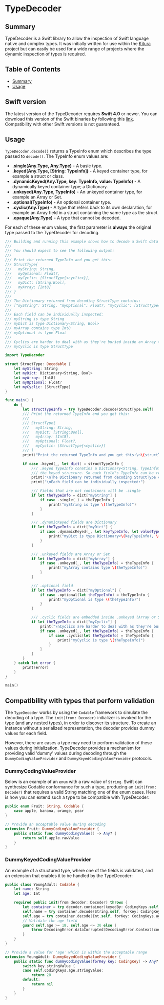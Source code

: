 # TypeDecoder

## Summary

TypeDecoder is a Swift library to allow the inspection of Swift language native and complex types. It was initially written for use within the [Kitura](http://kitura.io) project but can easily be used for a wide range of projects where the dynamic inspection of types is required. 

## Table of Contents
* [Summary](#summary)
* [Usage](#usage)

## Swift version
The latest version of the TypeDecoder requires **Swift 4.0** or newer. You can download this version of the Swift binaries by following this [link](https://swift.org/download/). Compatibility with other Swift versions is not guaranteed.

## Usage

`TypeDecoder.decode()` returns a TypeInfo enum which describes the type passed to `decode()`. The TypeInfo enum values are:

* **.single(Any.Type, Any.Type)** - A basic type.
* **.keyed(Any.Type, [String: TypeInfo])** - A keyed container type, for example a struct or class.
* **.dynamicKeyed(Any.Type, key: TypeInfo, value: TypeInfo)** - A dynamically keyed container type; a Dictionary.
* **.unkeyed(Any.Type, TypeInfo)** - An unkeyed container type, for example an Array or Set.
* **.optional(TypeInfo)** - An optional container type.
* **.cyclic(Any.Type)** - A type that refers back to its own declaration, for example an Array field in a struct containing the same type as the struct.
* **.opaque(Any.Type)** - A type that cannot be decoded.

For each of these enum values, the first parameter is **always** the original type passed to the TypeDecoder for decoding.

```swift
/// Building and running this example shows how to decode a Swift data structure.
///
/// You should expect to see the following output:
///
/// Print the returned TypeInfo and you get this:
/// StructType{
///   myString: String,
///   myOptional: Float?,
///   myCyclic: [StructType{<cyclic>}],
///   myDict: [String:Bool],
///   myArray: [Int8]
/// }
///
/// The Dictionary returned from decoding StructType contains:
/// ["myString": String, "myOptional": Float?, "myCyclic": [StructType{<cyclic>}], "myDict": [String:Bool], "myArray": [Int8]]
///
/// Each field can be individually inspected:
/// myString is type String
/// myDict is type Dictionary<String, Bool>
/// myArray contains type Int8
/// myOptional is type Float
///
/// Cyclics are harder to deal with as they're buried inside an Array type:
/// myCyclic is type StructType

import TypeDecoder

struct StructType: Decodable {
    let myString: String
    let myDict: Dictionary<String, Bool>
    let myArray: [Int8]
    let myOptional: Float?
    let myCyclic: [StructType]
}

func main() {
    do {
        let structTypeInfo = try TypeDecoder.decode(StructType.self)
        /// Print the returned TypeInfo and you get this:
        ///
        /// StructType{
        ///   myString: String,
        ///   myDict: [String:Bool],
        ///   myArray: [Int8],
        ///   myOptional: Float?,
        ///   myCyclic: [StructType{<cyclic>}]
        /// }
        print("Print the returned TypeInfo and you get this:\n\(structTypeInfo)")

        if case .keyed(_, let dict) = structTypeInfo {
            /// .keyed TypeInfo conatins a Dictionary<String, TypeInfo> of all fields contained in
            /// the keyed structure. So each field's TypeInfo can be retrieved by name.
            print("\nThe Dictionary returned from decoding StructType contains:\n\(dict)")
            print("\nEach field can be individually inspected:")

            /// Fields that are not containers will be .single
            if let theTypeInfo = dict["myString"] {
                if case .single(_) = theTypeInfo {
                    print("myString is type \(theTypeInfo)")
                }
            }

            /// .dynamicKeyed fields are Dictionary
            if let theTypeInfo = dict["myDict"] {
                if case .dynamicKeyed(_, let keyTypeInfo, let valueTypeInfo) = theTypeInfo {
                    print("myDict is type Dictionary<\(keyTypeInfo), \(valueTypeInfo)>")
                }
            }

            /// .unkeyed fields are Array or Set
            if let theTypeInfo = dict["myArray"] {
                if case .unkeyed(_, let theTypeInfo) = theTypeInfo {
                    print("myArray contains type \(theTypeInfo)")
                }
            }

            /// .optional field
            if let theTypeInfo = dict["myOptional"] {
                if case .optional(let theTypeInfo) = theTypeInfo {
                    print("myOptional is type \(theTypeInfo)")
                }
            }

            /// .cyclic fields are embedded inside .unkeyed (Array or Set)  
            if let theTypeInfo = dict["myCyclic"] {
                print("\nCyclics are harder to deal with as they're buried inside an Array type:")
                if case .unkeyed(_, let theTypeInfo) = theTypeInfo {
                    if case .cyclic(let theTypeInfo) = theTypeInfo {
                        print("myCyclic is type \(theTypeInfo)")
                    }
                }
            }
        }
    } catch let error {
        print(error)
    }
}

main()
```

## Compatibility with types that perform validation

The `TypeDecoder` works by using the `Codable` framework to simulate the decoding of a type. The `init(from: Decoder)` initializer is invoked for the type (and any nested types), in order to discover its structure. To create an instance without a serialized representation, the decoder provides dummy values for each field.

However, there are cases a type may need to perform validation of these values during initialization. TypeDecoder provides a mechanism for providing valid 'dummy' values during decoding through the `DummyCodingValueProvider` and `DummyKeyedCodingValueProvider` protocols.

### DummyCodingValueProvider

Below is an example of an `enum` with a raw value of `String`. Swift can synthesize Codable conformance for such a type, producing an `init(from: Decoder)` that requires a valid String matching one of the enum cases. Here is how you can extend such a type to be compatible with TypeDecoder:
```swift
public enum Fruit: String, Codable {
    case apple, banana, orange, pear
}

// Provide an acceptable value during decoding
extension Fruit: DummyCodingValueProvider {
    public static func dummyCodingValue() -> Any? {
        return self.apple.rawValue
    }
}
```

### DummyKeyedCodingValueProvider

An example of a structured type, where one of the fields is validated, and an extension that enables it to be handled by the TypeDecoder:
```swift
public class YoungAdult: Codable {
    let name: String
    let age: Int

    required public init(from decoder: Decoder) throws {
        let container = try decoder.container(keyedBy: CodingKeys.self)
        self.name = try container.decode(String.self, forKey: CodingKeys.name)
        self.age = try container.decode(Int.self, forKey: CodingKeys.age)
        // Validate the age field
        guard self.age >= 18, self.age <= 30 else {
            throw DecodingError.dataCorrupted(DecodingError.Context(codingPath: [], debugDescription: "Age is outside the permitted range"))
        }
    }
}

// Provide a value for 'age' which is within the acceptable range
extension YoungAdult: DummyKeyedCodingValueProvider {
    public static func dummyCodingValue(forKey key: CodingKey) -> Any? {
        switch key.stringValue {
        case self.CodingKeys.age.stringValue:
            return 20
        default:
            return nil
        }
    }
}
```
